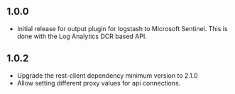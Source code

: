 ## 1.0.0
* Initial release for output plugin for logstash to Microsoft Sentinel. This is done with the Log Analytics DCR based API.

## 1.0.2
* Upgrade the rest-client dependency minimum version to 2.1.0
* Allow setting different proxy values for api connections.